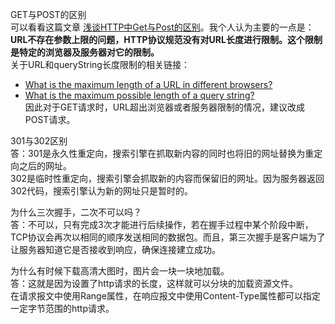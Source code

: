 GET与POST的区别   
可以看看这篇文章 [浅谈HTTP中Get与Post的区别][0]。我个人认为主要的一点是：**URL不存在参数上限的问题，HTTP协议规范没有对URL长度进行限制。这个限制是特定的浏览器及服务器对它的限制。**  
关于URL和queryString长度限制的相关链接：

* [What is the maximum length of a URL in different browsers?][1]
* [What is the maximum possible length of a query string?][2]  
因此对于GET请求时，URL超出浏览器或者服务器限制的情况，建议改成POST请求。

301与302区别   
答：301是永久性重定向，搜索引擎在抓取新内容的同时也将旧的网址替换为重定向之后的网址。  
302是临时性重定向，搜索引擎会抓取新的内容而保留旧的网址。因为服务器返回302代码，搜索引擎认为新的网址只是暂时的。

为什么三次握手，二次不可以吗？   
答：不可以，只有完成3次才能进行后续操作，若在握手过程中某个阶段中断，TCP协议会再次以相同的顺序发送相同的数据包。而且，第三次握手是客户端为了让服务器知道它是否接收到响应，确保连接建立成功。

为什么有时候下载高清大图时，图片会一块一块地加载。   
答：这就是因为设置了http请求的长度，这样就可以分块的加载资源文件。  
在请求报文中使用Range属性，在响应报文中使用Content-Type属性都可以指定一定字节范围的http请求。


[0]: http://www.cnblogs.com/hyddd/archive/2009/03/31/1426026.html
[1]: http://stackoverflow.com/questions/417142/what-is-the-maximum-length-of-a-url-in-different-browsers/417184
[2]: http://stackoverflow.com/questions/812925/what-is-the-maximum-possible-length-of-a-query-string